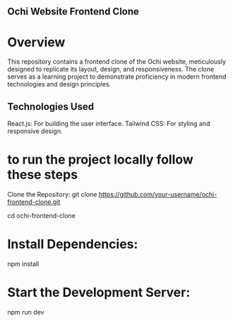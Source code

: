 ## Ochi Website Frontend Clone
# Overview
This repository contains a frontend clone of the Ochi website, meticulously designed to replicate its layout, design, and responsiveness. The clone serves as a learning project to demonstrate proficiency in modern frontend technologies and design principles.

## Technologies Used
React.js: For building the user interface.
Tailwind CSS: For styling and responsive design.
 # to run the project locally follow these steps
 Clone the Repository:
 git clone https://github.com/your-username/ochi-frontend-clone.git
 
 cd ochi-frontend-clone
 # Install Dependencies:
 npm install
 # Start the Development Server:
 npm run dev
 
